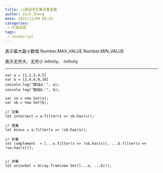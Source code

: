 ```yaml
---
title: js数组求交集并集差集
author: Zack Zheng
date: 2022/11/09 09:51
categories:
 - 大海拾遗
tags:
 - JavaScript
---
```


表示最大最小数值
Number.MAX_VALUE
Number.MIN_VALUE

表示无穷大、无穷小
Infinity、-Infinity

--------------------------------------------------------------------------------
```
var a = [1,2,3,4,5]
var b = [2,4,6,8,10]
console.log("数组a：", a);
console.log("数组b：", b);
 
var sa = new Set(a);
var sb = new Set(b);
 
// 交集
let intersect = a.filter(x => sb.has(x));
 
// 差集
let minus = a.filter(x => !sb.has(x));
 
// 补集
let complement  = [...a.filter(x => !sb.has(x)), ...b.filter(x => !sa.has(x))];

 
// 并集
let unionSet = Array.from(new Set([...a, ...b]));
```
